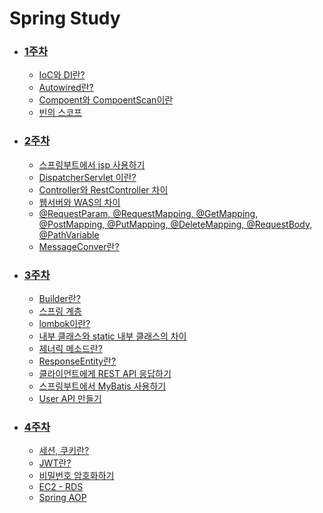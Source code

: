 # Spring Study

* ### [1주차]()
    * [IoC와 DI란?](https://devlog-wjdrbs96.tistory.com/165?category=882236)
    * [Autowired란?](https://devlog-wjdrbs96.tistory.com/166?category=882236)
    * [Compoent와 CompoentScan이란](https://devlog-wjdrbs96.tistory.com/167?category=882236)
    * [빈의 스코프](https://devlog-wjdrbs96.tistory.com/168?category=882236)

* ### [2주차](https://devlog-wjdrbs96.tistory.com/198)
    * [스프링부트에서 jsp 사용하기](https://devlog-wjdrbs96.tistory.com/199)
    * [DispatcherServlet 이란?](https://devlog-wjdrbs96.tistory.com/179?category=882236)
    * [Controller와 RestController 차이](https://devlog-wjdrbs96.tistory.com/179?category=882236)
    * [웹서버와 WAS의 차이](https://devlog-wjdrbs96.tistory.com/144?category=858952)
    * [@RequestParam, @RequestMapping, @GetMapping, @PostMapping, @PutMapping, @DeleteMapping, @RequestBody, @PathVariable]()
    * [MessageConver란?]()
    

* ### [3주차](https://devlog-wjdrbs96.tistory.com/202)
    * [Builder란?]()
    * [스프링 계층]() 
    * [lombok이란?]()
    * [내부 클래스와 static 내부 클래스의 차이](https://devlog-wjdrbs96.tistory.com/206)
    * [제너릭 메소드란?](https://devlog-wjdrbs96.tistory.com/201)
    * [ResponseEntity란?](https://devlog-wjdrbs96.tistory.com/182?category=882974)
    * [클라이언트에게 REST API 응답하기](https://devlog-wjdrbs96.tistory.com/197?category=882974)
    * [스프링부트에서 MyBatis 사용하기](https://devlog-wjdrbs96.tistory.com/200?category=882690)
    * [User API 만들기](https://github.com/wjdrbs96/Spring_MVC/tree/master/src/main/java/com/example/demo)
 
    
* ### [4주차]()
    * [세션, 쿠키란?]()
    * [JWT란?]()
    * [비밀번호 암호화하기]()
    * [EC2 - RDS]()
    * [Spring AOP]()
    